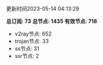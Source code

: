 更新时间2023-05-14 04:13:29

**总订阅: 73**
**总节点: 1435**
**有效节点: 718**
- v2ray节点: 652
- trojan节点: 33
- ss节点: 31
- ssr节点: 2
